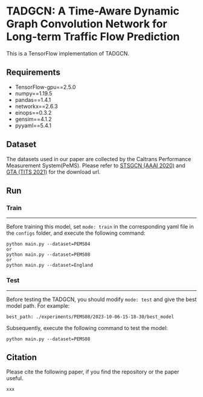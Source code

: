# TADGCN: A Time-Aware Dynamic Graph Convolution Network for Long-term Traffic Flow Prediction

This is a TensorFlow implementation of TADGCN.

## Requirements

* TensorFlow-gpu==2.5.0
* numpy==1.19.5
* pandas==1.4.1
* networkx==2.6.3
* einops==0.3.2
* gensim==4.1.2
* pyyaml==5.4.1

## Dataset

The datasets used in our paper are collected by the Caltrans Performance Measurement System(PeMS). Please refer to [STSGCN (AAAI 2020)](https://github.com/Davidham3/STSGCN) and [GTA (TITS 2021)](https://github.com/skzhangPKU/GTA) for the download url.

## Run

### Train
***
Before training this model, set `mode: train` in the corresponding yaml file in the `configs` folder, and execute the following command: 

    python main.py --dataset=PEMS04
    or
    python main.py --dataset=PEMS08
    or
    python main.py --dataset=England

### Test
***
Before testing the TADGCN, you should modify `mode: test` and give the best model path. For example:

    best_path: ./experiments/PEMS08/2023-10-06-15-18-30/best_model

Subsequently, execute the following command to test the model:

    python main.py --dataset=PEMS08


## Citation

Please cite the following paper, if you find the repository or the paper useful.

    xxx

